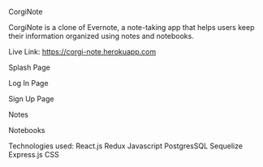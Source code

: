 CorgiNote 

CorgiNote is a clone of Evernote, a note-taking app that helps users keep their information organized using notes and notebooks. 

Live Link: https://corgi-note.herokuapp.com

Splash Page

Log In Page

Sign Up Page

Notes

Notebooks

Technologies used:
React.js
Redux
Javascript
PostgresSQL
Sequelize
Express.js
CSS
